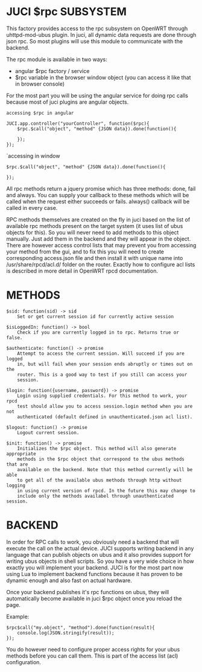 JUCI $rpc SUBSYSTEM
===================

This factory provides access to the rpc subsystem on OpenWRT through
uhttpd-mod-ubus plugin. In juci, all dynamic data requests are done through
json rpc. So most plugins will use this module to communicate with the backend. 

The rpc module is available in two ways: 

* angular $rpc factory / service
* $rpc variable in the browser window object (you can access it like that in
 	browser console)

For the most part you will be using the angular service for doing rpc calls
because most of juci plugins are angular objects. 

`accessing $rpc in angular`

	JUCI.app.controller("yourController", function($rpc){
		$rpc.$call("object", "method" {JSON data}).done(function(){

		}); 
	});

`accessing in window

	$rpc.$call("object", "method" {JSON data}).done(function(){

	}); 

All rpc methods return a jquery promise which has three methods: done, fail and
always. You can supply your callback to these methods which will be called when
the request either succeeds or fails. always() callback will be called in every
case.

RPC methods themselves are created on the fly in juci based on the list of
available rpc methods present on the target system (it uses list of ubus
objects for this). So you will never need to add methods to this object
manually. Just add them in the backend and they will appear in the object.
There are however access control lists that may prevent you from accessing your
method from the gui, and to fix this you will need to create corresponding
access.json file and then install it with unique name into
/usr/share/rpcd/acl.d/ folder on the router. Exactly how to configure acl lists
is described in more detail in OpenWRT rpcd documentation. 

METHODS
=======
	
	$sid: function(sid) -> sid
		Set or get current session id for currently active session

	$isLoggedIn: function() -> bool
		Check if you are currently logged in to rpc. Returns true or false. 

	$authenticate: function() -> promise
		Attempt to access the current session. Will succeed if you are logged
		in, but will fail when your session ends abruptly or times out on the
		router. This is a good way to test if you still can access your
		session. 

	$login: function({username, password}) -> promise
		Login using supplied credentials. For this method to work, your rpcd
		test should allow you to access session.login method when you are not
		authenticated (default defined in unauthenticated.json acl list). 
	
	$logout: function() -> promise 
		Logout current session. 
	
	$init: function() -> promise
		Initializes the $rpc object. This method will also generate appropriate
		methods in the $rpc object that correspond to the ubus methods that are
		available on the backend. Note that this method currently will be able
		to get all of the available ubus methods through http without logging
		in using current version of rpcd. In the future this may change to
		include only the methods availabel through unauthenticated session. 

BACKEND
=======

In order for RPC calls to work, you obviously need a backend that will execute
the call on the actual device. JUCI supports writing backend in any language
that can publish objects on ubus and it also provides support for writing ubus
objects in shell scripts. So you have a very wide choice in how exactly you
will implement your backend. JUCI is for the most part now using Lua to
implement backend functions because it has proven to be dynamic enough and also
fast on actual hardware.

Once your backend publishes it's rpc functions on ubus, they will automatically
become available in juci $rpc object once you reload the page. 

Example:

	$rpc$call("my.object", "method").done(function(result){
		console.log(JSON.stringify(result)); 
	}); 

You do however need to configure proper access rights for your ubus methods
before you can call them. This is part of the access list (acl) configuration. 



